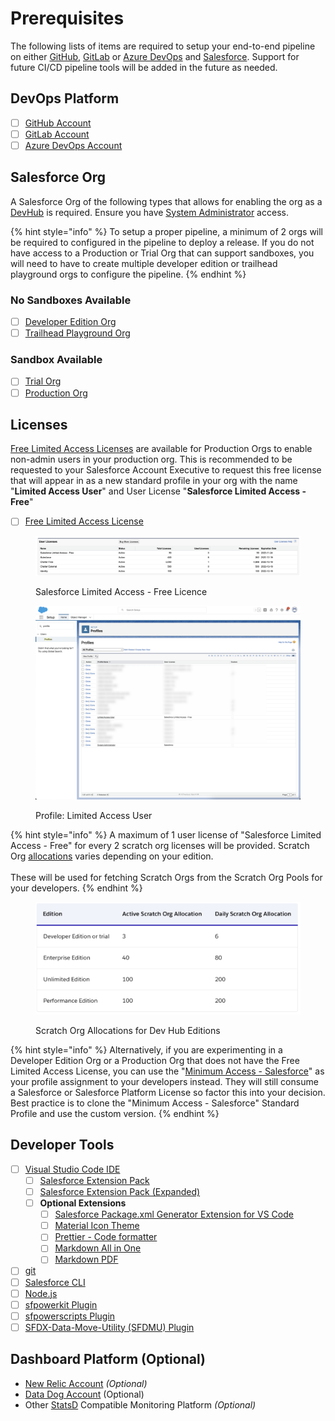 # Prerequisites

The following lists of items are required to setup your end-to-end pipeline on either [GitHub](https://github.com/), [GitLab](https://about.gitlab.com/free-trial/) or [Azure DevOps](https://azure.microsoft.com/en-au/services/devops/#overview) and [Salesforce](https://www.salesforce.com).  Support for future CI/CD pipeline tools will be added in the future as needed.

## DevOps Platform <a href="#devops-platform" id="devops-platform"></a>

* [ ] ​[GitHub Account​](https://github.com/join)
* [ ] [​GitLab Account​](https://about.gitlab.com/free-trial/)
* [ ] ​[Azure DevOps Account](https://azure.microsoft.com/en-au/services/devops/#overview)

## Salesforce Org <a href="#salesforce" id="salesforce"></a>

A Salesforce Org of the following types that allows for enabling the org as a [DevHub](https://help.salesforce.com/s/articleView?language=en\_US\&type=5\&id=sf.sfdx\_setup\_enable\_devhub.htm) is required. Ensure you have [System Administrator](https://help.salesforce.com/s/articleView?id=How-to-change-Administrators-1327365222554\&language=en\_US\&r=https%3A%2F%2Fwww.google.com%2F\&type=1) access.

{% hint style="info" %}
To setup a proper pipeline, a minimum of 2 orgs will be required to configured in the pipeline to deploy a release.  If you do not have access to a Production or Trial Org that can support sandboxes, you will need to have to create multiple developer edition or trailhead playground orgs to configure the pipeline.
{% endhint %}

### No Sandboxes Available

* [ ] [Developer Edition Org](https://developer.salesforce.com/signup)
* [ ] [Trailhead Playground Org](https://trailhead.salesforce.com/content/learn/modules/trailhead\_playground\_management)

### Sandbox Available&#x20;

* [ ] [Trial Org](https://www.salesforce.com/form/signup/freetrial-sales-ee/)
* [ ] [Production Org](https://developer.salesforce.com/docs/atlas.en-us.sfdx\_dev.meta/sfdx\_dev/sfdx\_dev\_auth\_prod\_org.htm)​

## Licenses <a href="#developer-tools" id="developer-tools"></a>

[Free Limited Access Licenses](https://developer.salesforce.com/docs/atlas.en-us.sfdx\_dev.meta/sfdx\_dev/dev\_hub\_license.htm) are available for Production Orgs to enable non-admin users in your production org.  This is recommended to be requested to your Salesforce Account Executive to request this free license that will appear in as a new standard profile in your org with the name "**Limited Access User**" and User License "**Salesforce Limited Access - Free**"

* [ ] [Free Limited Access License](https://developer.salesforce.com/docs/atlas.en-us.sfdx\_dev.meta/sfdx\_dev/dev\_hub\_license.htm)

<figure><img src="../.gitbook/assets/image (34).png" alt=""><figcaption><p>Salesforce Limited Access - Free Licence</p></figcaption></figure>

<figure><img src="../.gitbook/assets/image (53).png" alt=""><figcaption><p>Profile: Limited Access User</p></figcaption></figure>

{% hint style="info" %}
A maximum of 1 user license of "Salesforce Limited Access - Free" for every 2 scratch org licenses will be provided. Scratch Org [allocations](https://developer.salesforce.com/docs/atlas.en-us.sfdx\_dev.meta/sfdx\_dev/sfdx\_dev\_scratch\_orgs\_editions\_and\_allocations.htm) varies depending on your edition.\
\
These will be used for fetching Scratch Orgs from the Scratch Org Pools for your developers.
{% endhint %}

<figure><img src="../.gitbook/assets/image (39).png" alt=""><figcaption><p>Scratch Org Allocations for Dev Hub Editions</p></figcaption></figure>

{% hint style="info" %}
Alternatively, if you are experimenting in a Developer Edition Org or a Production Org that does not have the Free Limited Access License, you can use the "[Minimum Access - Salesforce](https://help.salesforce.com/s/articleView?id=release-notes.rn\_forcecom\_general\_new\_profile.htm\&type=5\&release=226)" as your profile assignment to your developers instead.  They will still consume a Salesforce or Salesforce Platform License so factor this into your decision.  Best practice is to clone the "Minimum Access - Salesforce" Standard Profile and use the custom version.
{% endhint %}

## Developer Tools <a href="#developer-tools" id="developer-tools"></a>

* [ ] ​[Visual Studio Code IDE](https://code.visualstudio.com/download)​
  * [ ] ​[Salesforce Extension Pack](https://marketplace.visualstudio.com/items?itemName=salesforce.salesforcedx-vscode)
  * [ ] [Salesforce Extension Pack (Expanded)​](https://marketplace.visualstudio.com/items?itemName=salesforce.salesforcedx-vscode-expanded)
  * [ ] **Optional Extensions**
    * [ ] [Salesforce Package.xml Generator Extension for VS Code](https://marketplace.visualstudio.com/items?itemName=VignaeshRamA.sfdx-package-xml-generator)
    * [ ] ​[Material Icon Theme](https://marketplace.visualstudio.com/items?itemName=PKief.material-icon-theme)​
    * [ ] ​[Prettier - Code formatter](https://marketplace.visualstudio.com/items?itemName=esbenp.prettier-vscode)​​
    * [ ] [Markdown All in One](https://marketplace.visualstudio.com/items?itemName=yzhang.markdown-all-in-one)
    * [ ] [Markdown PDF](https://marketplace.visualstudio.com/items?itemName=yzane.markdown-pdf)​​
* [ ] ​[git](https://git-scm.com)​
* [ ] ​[Salesforce CLI](https://www.npmjs.com/package/sfdx-cli)
* [ ] [Node.js](https://nodejs.org/en/download/)
* [ ] [​sfpowerkit Plugin](https://github.com/dxatscale/sfpowerkit)​
* [ ] [​sfpowerscripts Plugin](https://github.com/dxatscale/sfpowerscripts)​
* [ ] ​[SFDX-Data-Move-Utility (SFDMU) Plugin](https://github.com/forcedotcom/SFDX-Data-Move-Utility)​

## Dashboard Platform (Optional) <a href="#dashboard-platform" id="dashboard-platform"></a>

* ​[New Relic Account](https://newrelic.com/signup) _(Optional)_
* [Data Dog Account](https://www.datadoghq.com) (Optional)
* Other [StatsD](https://github.com/statsd/statsd) Compatible Monitoring Platform _(Optional)_
